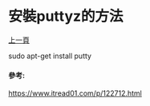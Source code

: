 # 安裝puttyz的方法

[上一頁](https://jian-hong-wu.github.io/blog/)

sudo apt-get install putty

#### 參考:

https://www.itread01.com/p/122712.html
